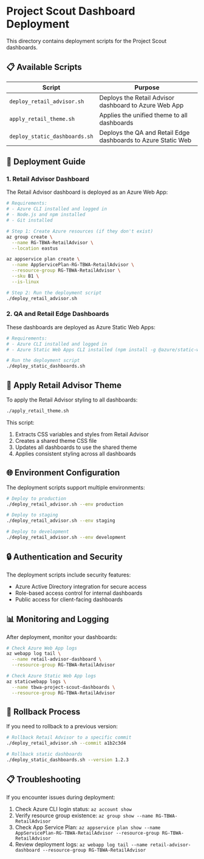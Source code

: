 # Project Scout Dashboard Deployment

This directory contains deployment scripts for the Project Scout dashboards.

## 📋 Available Scripts

| Script                   | Purpose                                                     |
| ------------------------ | ----------------------------------------------------------- |
| `deploy_retail_advisor.sh` | Deploys the Retail Advisor dashboard to Azure Web App       |
| `apply_retail_theme.sh`    | Applies the unified theme to all dashboards                  |
| `deploy_static_dashboards.sh` | Deploys the QA and Retail Edge dashboards to Azure Static Web |

## 🚀 Deployment Guide

### 1. Retail Advisor Dashboard

The Retail Advisor dashboard is deployed as an Azure Web App:

```bash
# Requirements:
# - Azure CLI installed and logged in
# - Node.js and npm installed
# - Git installed

# Step 1: Create Azure resources (if they don't exist)
az group create \
  --name RG-TBWA-RetailAdvisor \
  --location eastus

az appservice plan create \
  --name AppServicePlan-RG-TBWA-RetailAdvisor \
  --resource-group RG-TBWA-RetailAdvisor \
  --sku B1 \
  --is-linux

# Step 2: Run the deployment script
./deploy_retail_advisor.sh
```

### 2. QA and Retail Edge Dashboards

These dashboards are deployed as Azure Static Web Apps:

```bash
# Requirements:
# - Azure CLI installed and logged in
# - Azure Static Web Apps CLI installed (npm install -g @azure/static-web-apps-cli)

# Run the deployment script
./deploy_static_dashboards.sh
```

## 🔄 Apply Retail Advisor Theme

To apply the Retail Advisor styling to all dashboards:

```bash
./apply_retail_theme.sh
```

This script:
1. Extracts CSS variables and styles from Retail Advisor
2. Creates a shared theme CSS file
3. Updates all dashboards to use the shared theme
4. Applies consistent styling across all dashboards

## 🌐 Environment Configuration

The deployment scripts support multiple environments:

```bash
# Deploy to production
./deploy_retail_advisor.sh --env production

# Deploy to staging
./deploy_retail_advisor.sh --env staging

# Deploy to development
./deploy_retail_advisor.sh --env development
```

## 🔒 Authentication and Security

The deployment scripts include security features:

- Azure Active Directory integration for secure access
- Role-based access control for internal dashboards
- Public access for client-facing dashboards

## 📊 Monitoring and Logging

After deployment, monitor your dashboards:

```bash
# Check Azure Web App logs
az webapp log tail \
  --name retail-advisor-dashboard \
  --resource-group RG-TBWA-RetailAdvisor

# Check Azure Static Web App logs
az staticwebapp logs \
  --name tbwa-project-scout-dashboards \
  --resource-group RG-TBWA-RetailAdvisor
```

## 🔴 Rollback Process

If you need to rollback to a previous version:

```bash
# Rollback Retail Advisor to a specific commit
./deploy_retail_advisor.sh --commit a1b2c3d4

# Rollback static dashboards
./deploy_static_dashboards.sh --version 1.2.3
```

## 📋 Troubleshooting

If you encounter issues during deployment:

1. Check Azure CLI login status: `az account show`
2. Verify resource group existence: `az group show --name RG-TBWA-RetailAdvisor`
3. Check App Service Plan: `az appservice plan show --name AppServicePlan-RG-TBWA-RetailAdvisor --resource-group RG-TBWA-RetailAdvisor`
4. Review deployment logs: `az webapp log tail --name retail-advisor-dashboard --resource-group RG-TBWA-RetailAdvisor`